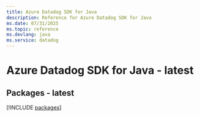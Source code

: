 ```yaml
---
title: Azure Datadog SDK for Java
description: Reference for Azure Datadog SDK for Java
ms.date: 07/31/2025
ms.topic: reference
ms.devlang: java
ms.service: datadog
---
```

# Azure Datadog SDK for Java - latest
## Packages - latest
[!INCLUDE [packages](datadog-index.md)]